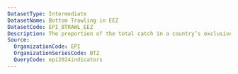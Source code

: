 ```yaml
---
DatasetType: Intermediate
DatasetName: Bottom Trawling in EEZ
DatasetCode: EPI_BTRAWL_EEZ
Description: The proportion of the total catch in a country’s exclusive economic zone(s) caught by any country using bottom trawling and dredging. This indicator measures whether countries allow bottom trawling in the marine regions under their jurisdiction. A score of 100 indicates that no fish is caught with bottom trawling inside a country's exlusive economic zone(s)
Source:
  OrganizationCode: EPI
  OrganizationSeriesCode: BTZ
  QueryCode: epi2024indicators
---
```

